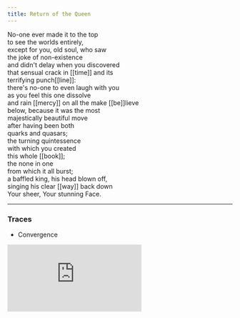 ```yaml
---
title: Return of the Queen
---
```


No-one ever made it to the top  
to see the worlds entirely,  
except for you, old soul, who saw  
the joke of non-existence  
and didn't delay when you discovered  
that sensual crack in [[time]] and its  
terrifying punch[[line]]:  
there's no-one to even laugh with you  
as you feel this one dissolve  
and rain [[mercy]] on all the make [[be]]lieve  
below, because it was the most  
majestically beautiful move  
after having been both  
quarks and quasars;  
the turning quintessence  
with which you created  
this whole [[book]];  
the none in one  
from which it all burst;  
a baffled king, his head blown off,  
singing his clear [[way]] back down   
Your sheer, Your stunning Face.  

---

### Traces

* Convergence

<iframe class="video" src="https://www.youtube-nocookie.com/embed/l6oh14vfhlI?start=240" frameborder="0" allow="accelerometer; autoplay; encrypted-media; gyroscope; picture-in-picture" allowfullscreen></iframe>